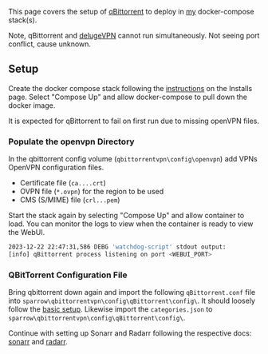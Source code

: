 This page covers the setup of [qBittorrent](https://github.com/binhex/arch-qbittorrentvpn) to deploy in [my](https://github.com/adamzvolanek/DevRack/blob/main/docker-compose/sparrow/qbittorrentvpn.yaml) docker-compose stack(s).

Note, qBittorrent and [delugeVPN](https://github.com/binhex/arch-delugevpn) cannot run simultaneously. Not seeing port conflict, cause unknown.

## Setup

Create the docker compose stack following the [instructions](./installs#creating-a-docker-compose-stack) on the Installs page. Select "Compose Up" and allow docker-compose to pull down the docker image.

It is expected for qBittorrent to fail on first run due to missing openVPN files.

### Populate the openvpn Directory

In the qbittorrent config volume (`qbittorrentvpn\config\openvpn`) add VPNs OpenVPN configuration files.

- Certificate file (`ca....crt`)
- OVPN file (`*.ovpn`) for the region to be used
- CMS (S/MIME) file (`crl...pem`)

Start the stack again by selecting "Compose Up" and allow container to load. You can monitor the logs to view when the container is ready to view the WebUI.

```bash
2023-12-22 22:47:31,586 DEBG 'watchdog-script' stdout output:
[info] qBittorrent process listening on port <WEBUI_PORT>
```

### QBitTorrent Configuration File

Bring qbittorrent down again and import the following `qBittorrent.conf` file into `sparrow\qbittorrentvpn\config\qBittorrent\config\`. It should loosely follow the [basic setup](https://trash-guides.info/Downloaders/qBittorrent/Basic-Setup/). Likewise import the `categories.json` to `sparrow\qbittorrentvpn\config\qBittorrent\config\`.

Continue with setting up Sonarr and Radarr following the respective docs: [sonarr](./sonarr) and [radarr](./radarr).
